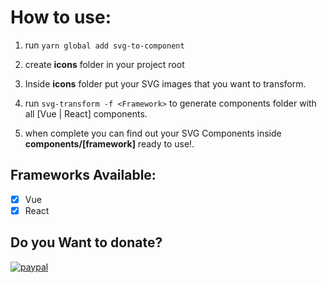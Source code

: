 # How to use:

1. run  ```yarn global add svg-to-component```

2. create __icons__ folder in your project root

3. Inside __icons__ folder put your SVG images that you want to transform.

4. run  ```svg-transform -f <Framework>``` to generate components folder with all [Vue | React] components.

5. when complete you can find out your SVG Components inside __components/[framework]__ ready to use!.

## Frameworks Available:

- [X] Vue
- [X] React

## Do you Want to donate? 

[![paypal](https://www.paypalobjects.com/en_US/i/btn/btn_donateCC_LG.gif)](https://paypal.me/jjoyab)